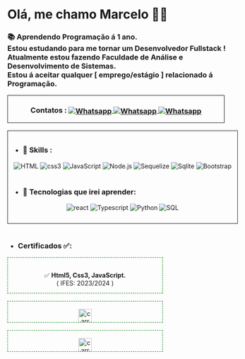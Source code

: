 # Olá, me chamo Marcelo 🙋‍♂️
### 📚 Aprendendo Programação á 1 ano.<br>Estou estudando para me tornar um Desenvolvedor Fullstack ! <br>Atualmente estou fazendo Faculdade de Análise e Desenvolvimento de Sistemas. <br>Estou á aceitar qualquer [ emprego/estágio ] relacionado á Programação.<br>

<div style="border:1px solid;width:490px;">
<div style="text-align:center;">

###  <b>Contatos :</b> <a href="https://wa.me/27996116204"> <img align="center" alt="Whatsapp" src="https://img.shields.io/badge/WhatsApp-25D366?style=for-the-badge&logo=whatsapp&logoColor=white"> </a><a href="https://www.linkedin.com/in/marcelo-almeida-9807b32b7/"> <img align="center" alt="Whatsapp" src="https://img.shields.io/badge/LinkedIn-0077B5?style=for-the-badge&logo=linkedin&logoColor=white"> </a><a href="https://www.instagram.com/cell027_/?next=%2F"> <img align="center" alt="Whatsapp" src="https://img.shields.io/badge/Instagram-E4405F?style=for-the-badge&logo=instagram&logoColor=white"> </a>
</div>
</div>
<br>
<div style="border:1px solid;width:500px;padding:10px;text-align:center;">

<div style="text-align:start;">

- ###  <b>🤹 Skills :</b>
</div>
<div>
<img align="center" src="https://img.shields.io/badge/HTML5-E34F26?style=for-the-badge&logo=html5&logoColor=white" alt="HTML"> 
<img align="center" src="https://img.shields.io/badge/CSS3-1572B6?style=for-the-badge&log=ocss3&logoColor=white" alt="css3"> 
<img align="center" src="https://img.shields.io/badge/JavaScript-F7DF1E?style=for-the-badge&logo=javascript&logoColor=black" alt="JavaScript">
<img align="center" src="https://img.shields.io/badge/Node.js-43853D?style=for-the-badge&logo=node.js&logoColor=white" alt="Node.js">

<img align="center" src="https://img.shields.io/badge/sequelize-323330?style=for-the-badge&logo=sequelize&logoColor=blue" alt="Sequelize"> 
<img align="center" src="https://img.shields.io/badge/SQLite-07405E?style=for-the-badge&logo=sqlite&logoColor=white" alt="Sqlite"> 
<img align="center" src="https://img.shields.io/badge/Bootstrap-563D7C?style=for-the-badge&logo=bootstrap&logoColor=white" alt="Bootstrap"> 

</div>
<br>

<div style="text-align:start;">

- ###  📖 <b>Tecnologias que irei aprender:</b>
</div>
<div>
<img alt="react" src="https://img.shields.io/badge/React-20232A?style=for-the-badge&logo=react&logoColor=61DAFB">
<img alt="Typescript" src="https://img.shields.io/badge/TypeScript-007ACC?style=for-the-badge&logo=typescript&logoColor=white">
<img alt="Python" src="https://img.shields.io/badge/Python-14354C?style=for-the-badge&logo=python&logoColor=white">
<img alt="SQL" src="https://img.shields.io/badge/MySQL-00000F?style=for-the-badge&logo=mysql&logoColor=white">
</div>
<br>
</div>
<br>

 - ### Certificados ✅:
 <div style="border:1px dashed green;width:350px;text-align:center;"><br>
 <p> ✅ <b>Html5, Css3, JavaScript. </b><br>( IFES:  2023/2024 )</p>
 </div><br>
 <div style="border:1px dashed green;width:350px;text-align:center;"><br>

<img alt="carregando" style="width:30px;" src="https://i.gifer.com/XVo6.gif">
 </div><br>
 
 <div style="border:1px dashed green;width:350px;text-align:center;"><br>

 <img alt="carregando" style="width:30px;" src="https://i.gifer.com/XVo6.gif">
 </div><br>

 </div>
 
